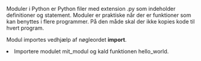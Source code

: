 
<p>Moduler i Python er Python filer med extension .py som indeholder definitioner og statement.
Moduler er praktiske når der er funktioner som kan benyttes i flere programmer. På den måde skal der ikke kopies kode til hvert program.</p>
<p>Modul importes vedhjælp af nøgleordet <strong>import</strong>.</p>
<li>Importere modulet mit_modul og kald funktionen hello_world.</li>
